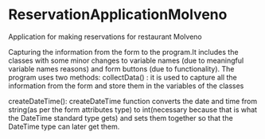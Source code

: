 # ReservationApplicationMolveno
Application for making reservations for restaurant Molveno

Capturing the information from the form to the program.It includes the classes with some minor changes to variable names (due to meaningful variable names reasons) and form buttons (due to functionality).
The program uses two methods:
collectData() : it is used to capture all the information from the form and store them in the variables of the classes

createDateTime(): createDateTime function converts the date and time from string(as per the form attributes type) to int(necessary because that is what the DateTime standard type gets) and sets them together so that the DateTime type can later get them.
